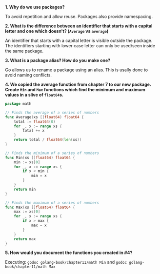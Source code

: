 **1. Why do we use packages?**  

To avoid repetition and allow reuse. Packages also provide namespacing.

**2. What is the difference between an identifier that starts with a 
capital letter and one which doesn't? (`Average` vs `average`)**  

An identifier that starts with a capital letter is visible outside the
package. The identifiers starting with lower case letter can only be
used/seen inside the same package.

**3. What is a package alias? How do you make one?** 

Go allows us to rename a package using an alias. This is usally done
to avoid naming conflicts.

**4. We copied the average function from chapter 7 to our new
package. Create `Min` and `Max` functions which find the minimum and
maximum values in a slive of `float64`s.**  

```go
package math

// Finds the average of a series of numbers
func Average(xs []float64) float64 {
	total := float64(0) 
	for _, x := range xs {
		total += x
	} 
	return total / float64(len(xs))
}

// Finds the minimum of a series of numbers
func Min(xs []float64) float64 {
	min := xs[0]
	for _, x := range xs {
		if x < min {
			min = x
		}
	}
	return min
}

// Finds the maximum of a series of numbers
func Max(xs []float64) float64 {
	max := xs[0]
	for _, x := range xs {
		if x > max {
			max = x
		}
	}
	return max
}

```

**5. How would you document the functions you created in #4?**  

Executing: `godoc golang-book/chapter11/math Min` and `godoc golang-book/chapter11/math Max`
